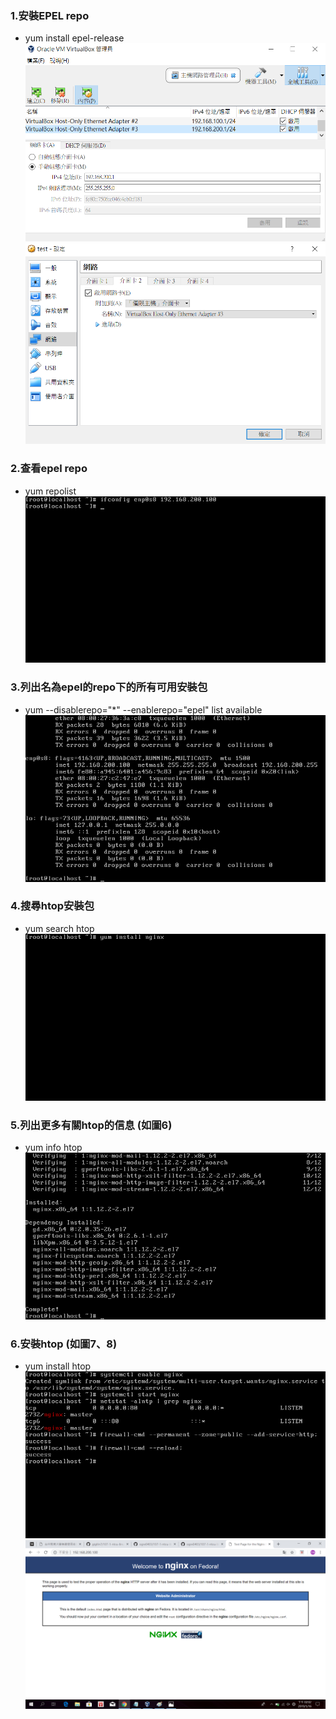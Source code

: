 ### 1.安裝EPEL repo 
+ yum install epel-release
![image](https://github.com/gigilin7/107-1-ntcu-linux/blob/HW-9/ACS107106/1.png)
![image](https://github.com/gigilin7/107-1-ntcu-linux/blob/HW-9/ACS107106/2.png)

### 2.查看epel repo 
+ yum repolist
![image](https://github.com/gigilin7/107-1-ntcu-linux/blob/HW-9/ACS107106/3.png)

### 3.列出名為epel的repo下的所有可用安裝包
+ yum --disablerepo="*" --enablerepo="epel" list available
![image](https://github.com/gigilin7/107-1-ntcu-linux/blob/HW-9/ACS107106/4.png)

### 4.搜尋htop安裝包 
+ yum search htop
![image](https://github.com/gigilin7/107-1-ntcu-linux/blob/HW-9/ACS107106/5.png)

### 5.列出更多有關htop的信息 (如圖6)
+ yum info  htop
![image](https://github.com/gigilin7/107-1-ntcu-linux/blob/HW-9/ACS107106/6.png)

### 6.安裝htop (如圖7、8)
+ yum install  htop
![image](https://github.com/gigilin7/107-1-ntcu-linux/blob/HW-9/ACS107106/7.png)
![image](https://github.com/gigilin7/107-1-ntcu-linux/blob/HW-9/ACS107106/8.png)
